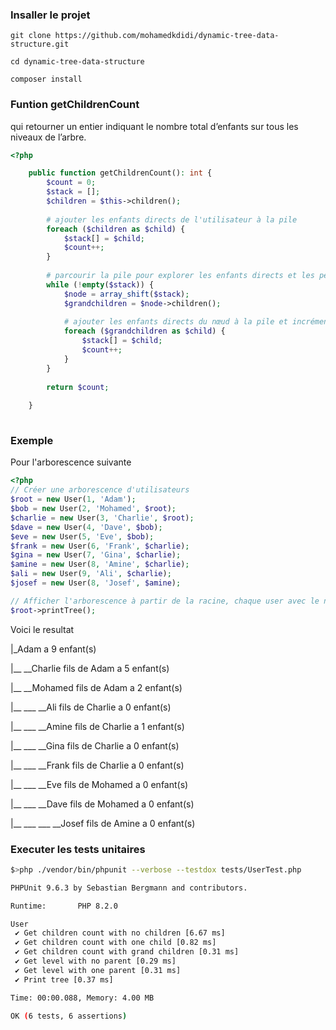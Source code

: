 
### Insaller le projet

 `git clone https://github.com/mohamedkdidi/dynamic-tree-data-structure.git `

 `cd dynamic-tree-data-structure `

 `composer install `

### Funtion getChildrenCount

qui retourner un entier indiquant le nombre total d’enfants sur tous les niveaux de l’arbre.

```php
<?php

    public function getChildrenCount(): int {
        $count = 0;
        $stack = [];
        $children = $this->children();
        
        # ajouter les enfants directs de l'utilisateur à la pile
        foreach ($children as $child) {
            $stack[] = $child;
            $count++;
        }
        
        # parcourir la pile pour explorer les enfants directs et les petits-enfants
        while (!empty($stack)) {
            $node = array_shift($stack);
            $grandchildren = $node->children();
            
            # ajouter les enfants directs du nœud à la pile et incrémenter le compteur
            foreach ($grandchildren as $child) {
                $stack[] = $child;
                $count++;
            }
        }
        
        return $count;
        
    }
    
```

### Exemple

Pour l'arborescence suivante 

```php
<?php
// Créer une arborescence d'utilisateurs
$root = new User(1, 'Adam');
$bob = new User(2, 'Mohamed', $root);
$charlie = new User(3, 'Charlie', $root);
$dave = new User(4, 'Dave', $bob);
$eve = new User(5, 'Eve', $bob);
$frank = new User(6, 'Frank', $charlie);
$gina = new User(7, 'Gina', $charlie);
$amine = new User(8, 'Amine', $charlie);
$ali = new User(9, 'Ali', $charlie);
$josef = new User(8, 'Josef', $amine);

// Afficher l'arborescence à partir de la racine, chaque user avec le nombre d'enfants
$root->printTree();
```

Voici le resultat


|_Adam a 9 enfant(s) 

|__ __Charlie fils de Adam a 5 enfant(s) 

|__ __Mohamed fils de Adam a 2 enfant(s) 

|__ ___ __Ali fils de Charlie a 0 enfant(s) 

|__ ___ __Amine fils de Charlie a 1 enfant(s) 

|__ ___ __Gina fils de Charlie a 0 enfant(s) 

|__ ___ __Frank fils de Charlie a 0 enfant(s) 

|__ ___ __Eve fils de Mohamed a 0 enfant(s) 

|__ ___ __Dave fils de Mohamed a 0 enfant(s) 

|__ ___ ___ __Josef fils de Amine a 0 enfant(s) 



 
### Executer les tests unitaires

```bash
$>php ./vendor/bin/phpunit --verbose --testdox tests/UserTest.php

PHPUnit 9.6.3 by Sebastian Bergmann and contributors.

Runtime:       PHP 8.2.0

User
 ✔ Get children count with no children [6.67 ms]
 ✔ Get children count with one child [0.82 ms]
 ✔ Get children count with grand children [0.31 ms]
 ✔ Get level with no parent [0.29 ms]
 ✔ Get level with one parent [0.31 ms]
 ✔ Print tree [0.37 ms]

Time: 00:00.088, Memory: 4.00 MB

OK (6 tests, 6 assertions)
```